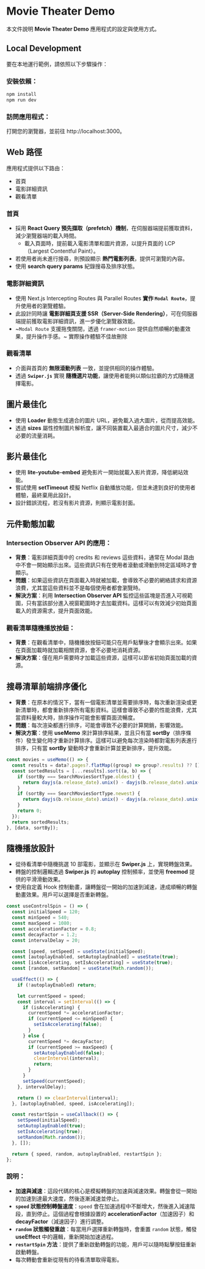# Movie Theater Demo

本文件說明 **Movie Theater Demo** 應用程式的設定與使用方式。

## Local Development

要在本地運行範例，請依照以下步驟操作：

### 安裝依賴：

```jsx
npm install
npm run dev
```

### 訪問應用程式：

打開您的瀏覽器，並前往 http://localhost:3000。

## Web 路徑

應用程式提供以下路由：

- 首頁
- 電影詳細資訊
- 觀看清單

### **首頁**

- 採用 **React Query 預先擷取（prefetch）機制**，在伺服器端提前獲取資料，減少瀏覽器端的載入時間。
  - 載入頁面時，提前載入電影清單和圖片資源，以提升頁面的 LCP（Largest Contentful Paint）。
- 若使用者尚未進行搜尋，則預設顯示 **熱門電影列表**，提供可瀏覽的內容。
- 使用 **search query params** 紀錄搜尋及排序狀態。

### **電影詳細資訊**

- 使用 Next.js Intercepting Routes 與 Parallel Routes **實作 `Modal Route`**，提升使用者的瀏覽體驗。
- 此設計同時讓 **電影詳細頁支援 SSR（Server-Side Rendering）**，可在伺服器端提前獲取電影詳細資訊，進一步優化瀏覽器效能。
- ~`Modal Route` 支援拖曳關閉，透過 `framer-motion` 提供自然順暢的動畫效果，提升操作手感。~ 實際操作體驗不佳故刪除

### **觀看清單**

- 介面與首頁的 **無限滾動列表** 一致，並提供相同的操作體驗。
- 透過 **`Swiper.js`** 實現 **隨機選片功能**，讓使用者能夠以類似拉霸的方式隨機選擇電影。

## 圖片最佳化

- 使用 **Loader** 動態生成適合的圖片 URL，避免載入過大圖片，從而提高效能。
- 透過 **sizes** 屬性控制圖片解析度，讓不同裝置載入最適合的圖片尺寸，減少不必要的流量消耗。

## 影片最佳化

- 使用 **lite-youtube-embed** 避免影片一開始就載入影片資源，降低網站效能。
- 嘗試使用 **setTimeout** 模擬 Netflix 自動播放功能，但並未達到良好的使用者體驗，最終棄用此設計。
- 設計錯誤流程，若沒有影片資源，則顯示電影封面。

## 元件動態加載

### Intersection Observer API 的應用：

- **背景**：電影詳細頁面中的 credits 和 reviews 這些資料，通常在 Modal 路由中不會一開始顯示出來。這些資訊只有在使用者滾動或滑動到特定區域時才會顯示。
- **問題**：如果這些資訊在頁面載入時就被加載，會導致不必要的網絡請求和資源浪費，尤其當這些資料並不是每個使用者都會瀏覽時。
- **解決方案**：利用 **Intersection Observer API** 監控這些區塊是否進入可視範圍，只有當該部分進入視窗範圍時才去加載資料。這樣可以有效減少初始頁面載入的資源需求，提升頁面效能。

### 觀看清單隨機播放按鈕：

- **背景**：在觀看清單中，隨機播放按鈕可能只在用戶點擊後才會顯示出來。如果在頁面加載時就加載相關資源，會不必要地消耗資源。
- **解決方案**：僅在用戶需要時才加載這些資源，這樣可以節省初始頁面加載的資源。

## 搜尋清單前端排序優化

- **背景**：在原本的情況下，當有一個電影清單並需要排序時，每次重新渲染或更新清單時，都會重新排序所有電影資料。這樣會導致不必要的性能浪費，尤其當資料量較大時，排序操作可能會影響頁面流暢度。
- **問題**：每次渲染都進行排序，可能會導致不必要的計算開銷，影響效能。
- **解決方案**：使用 **useMemo** 來計算排序結果，並且只有當 **sortBy**（排序條件）發生變化時才重新計算排序。這樣可以避免每次渲染時都對電影列表進行排序，只有當 **sortBy** 變動時才會重新計算並更新排序，提升效能。

```jsx
const movies = useMemo(() => {
  const results = data?.pages?.flatMap((group) => group?.results) ?? [];
  const sortedResults = [...results].sort((a, b) => {
    if (sortBy === SearchMoviesSortType.oldest) {
      return dayjs(a.release_date).unix() - dayjs(b.release_date).unix();
    }
    if (sortBy === SearchMoviesSortType.newest) {
      return dayjs(b.release_date).unix() - dayjs(a.release_date).unix();
    }
    return 0;
  });
  return sortedResults;
}, [data, sortBy]);
```

## 隨機播放設計

- 從待看清單中隨機挑選 10 部電影，並顯示在 **Swiper.js** 上，實現轉盤效果。
- 轉盤的控制邏輯透過 **Swiper.js** 的 **autoplay** 控制頻率，並使用 **freemod** 提供的平滑滑動效果。
- 使用自定義 Hook 控制動畫，讓轉盤從一開始的加速到減速，達成順暢的轉盤動畫效果。用戶可以選擇是否重新轉盤。

```jsx
const useControlSpin = () => {
  const initialSpeed = 120;
  const minSpeed = 540;
  const maxSpeed = 1080;
  const accelerationFactor = 0.8;
  const decayFactor = 1.2;
  const intervalDelay = 20;

  const [speed, setSpeed] = useState(initialSpeed);
  const [autoplayEnabled, setAutoplayEnabled] = useState(true);
  const [isAccelerating, setIsAccelerating] = useState(true);
  const [random, setRandom] = useState(Math.random());

  useEffect(() => {
    if (!autoplayEnabled) return;

    let currentSpeed = speed;
    const interval = setInterval(() => {
      if (isAccelerating) {
        currentSpeed *= accelerationFactor;
        if (currentSpeed <= minSpeed) {
          setIsAccelerating(false);
        }
      } else {
        currentSpeed *= decayFactor;
        if (currentSpeed >= maxSpeed) {
          setAutoplayEnabled(false);
          clearInterval(interval);
          return;
        }
      }
      setSpeed(currentSpeed);
    }, intervalDelay);

    return () => clearInterval(interval);
  }, [autoplayEnabled, speed, isAccelerating]);

  const restartSpin = useCallback(() => {
    setSpeed(initialSpeed);
    setAutoplayEnabled(true);
    setIsAccelerating(true);
    setRandom(Math.random());
  }, []);

  return { speed, random, autoplayEnabled, restartSpin };
};
```

### 說明：

- **加速與減速**：這段代碼的核心是模擬轉盤的加速與減速效果。轉盤會從一開始的加速到達最大速度，然後逐漸減速並停止。
- **`speed` 狀態控制轉盤速度**：`speed` 會在加速過程中不斷增大，然後進入減速階段，直到停止。這個過程會根據設置的 **accelerationFactor**（加速因子）和 **decayFactor**（減速因子）進行調整。
- **`random` 狀態觸發重啟**：每當用戶選擇重新轉盤時，會重置 `random` 狀態，觸發 **useEffect** 中的邏輯，重新開始加速過程。
- **`restartSpin` 方法**：提供了重新啟動轉盤的功能，用戶可以隨時點擊按鈕重新啟動轉盤。
- 每次轉動會重新從現有的待看清單取得電影。
